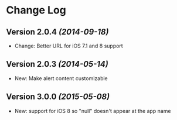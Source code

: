 Change Log
==========

Version 2.0.4 *(2014-09-18)*
----------------------------
* Change: Better URL for iOS 7.1 and 8 support

Version 2.0.3 *(2014-05-14)*
----------------------------
 * New: Make alert content customizable


Version 3.0.0 *(2015-05-08)* 
-----------------------------
 * New: support for iOS 8 so "null" doesn't appear at the app name
